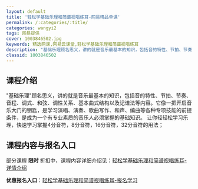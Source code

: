 ```yaml
---
layout: default
title: '轻松学基础乐理和简谱视唱练耳-网易精品单课'
permalink: /:categories/:title/
categories: wangyi2
tags: 网易提供
cover: 1003846502.jpg
keywords: 精选网课,网易云课堂,轻松学基础乐理和简谱视唱练耳
description: "基础乐理顾名思义，讲的就是音乐最基本的知识，包括音的特性、节拍、节奏、音程、调式、和弦、调性关系、基本曲式结构以及记谱法等内容。它像一把开启音乐大门的钥匙，是学习演唱、演奏、歌曲写作、和声、"
classid: 1003846502
---
```


## 课程介绍

"基础乐理"顾名思义，讲的就是音乐最基本的知识，包括音的特性、节拍、节奏、音程、调式、和弦、调性关系、基本曲式结构以及记谱法等内容。它像一把开启音乐大门的钥匙，是学习演唱、演奏、歌曲写作、和声、编曲等各种专项技能的前提条件，是成为一个有专业素质的音乐人必须掌握的基础知识。
让你轻轻松学习乐理，快速学习掌握4分音符，8分音符，16分音符，32分音符的用法；

## 课程内容与报名入口

部分课程 **限时** 折扣中，课程内容详细介绍见：[轻松学基础乐理和简谱视唱练耳-详情介绍](https://study.163.com/course/introduction/1003846502.htm?share=1&shareId=1025206652&utm_campaign=share&utm_medium=iphoneShare&utm_source=&utm_u=1025206652)

**优惠报名入口**：[轻松学基础乐理和简谱视唱练耳-报名学习](https://study.163.com/course/introduction/1003846502.htm?share=1&shareId=1025206652&utm_campaign=share&utm_medium=iphoneShare&utm_source=&utm_u=1025206652)


